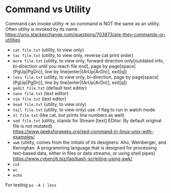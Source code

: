 # Command vs Utility
Command can invoke utility => so command is NOT the same as an utility.\
Often utility is invoked by its name.\
https://unix.stackexchange.com/questions/703873/are-they-commands-or-utilities

- ```cat file.txt``` (utility, to view only)
- ```tac file.txt``` (utility, to view only, reverse cat print order)
- ```more file.txt``` (utility, to view only, forward direction only[outdated info, bi-direction until you reach file end], page by page[space|(PgUp|PgDn)], line by line[enter|(ArUp|ArDn)], exit[q])
- ```less file.txt``` (utility, to view only, bi-direction, page by page[space|(PgUp|PgDn)], line by line[enter|(ArUp|ArDn)], exit[q])
- ```gedit file.txt``` (default text editor)
- ```nano file.txt``` (text editor)
- ```vim file.txt``` (text editor)
- ```head file.txt``` (utility, to view only)
- ```tail file.txt``` (utility, to view only) use -f flag to run in watch mode
- ```nl file.txt``` (like cat, but prints line numbers as well)
- ```sed file.txt``` (utility, stands for Stream [text] EDitor. By default original file is not mutated)\
  https://www.geeksforgeeks.org/sed-command-in-linux-unix-with-examples/
- ```awk``` (utility, comes from the initials of its designers: Aho, Weinberger, and Kernighan. A programming language that is designed for processing text-based data, either in files or data streams, or using shell pipes)\
  https://www.cyberciti.biz/faq/bash-scripting-using-awk/
- ```cut```
- ```wc```
- `echo`

For testing ```ps -A | less```
